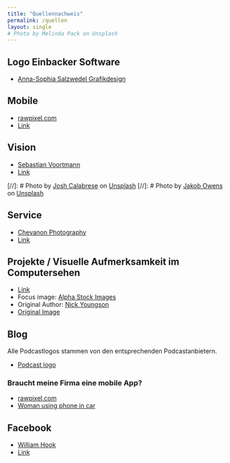 ```yaml
---
title: "Quellennachweis"
permalink: /quellen
layout: single
# Photo by Melinda Pack on Unsplash
---
```


## Logo Einbacker Software

- [Anna-Sophia Salzwedel Grafikdesign](https://www.anso-salzwedel.de)

## Mobile
- [rawpixel.com](https://www.pexels.com/de/u/rawpixel/)
- [Link](https://www.pexels.com/de/foto/arbeit-arbeiten-bart-brainstorming-541522/)

## Vision
- [Sebastian Voortmann](https://www.pexels.com/de/u/sebastian/)
- [Link](https://www.pexels.com/de/foto/draussen-fahrrad-kind-madchen-166055/)

[//]: # Photo by [Josh Calabrese](https://unsplash.com/photos/qmnpqDwla_E) on [Unsplash](https://unsplash.com/)
[//]: # Photo by [Jakob Owens](https://unsplash.com/photos/T45qqDYFpsY) on [Unsplash](https://unsplash.com/)

## Service
- [Chevanon Photography](https://www.pexels.com/de/u/chevanon/)
- [Link](https://www.pexels.com/de/foto/becher-bedienung-cafe-espresso-302898/)

## Projekte / Visuelle Aufmerksamkeit im Computersehen

- [Link](/projects/cv_attention/)
- Focus image: [Alpha Stock Images](http://alphastockimages.com/)
- Original Author: [Nick Youngson](http://www.nyphotographic.com/)
- [Original Image](http://thebluediamondgallery.com/tablet-dictionary/f/focus.html)

## Blog

Alle Podcastlogos stammen von den entsprechenden Podcastanbietern. 
- [Podcast logo](https://pixabay.com/de/podcast-beliebt-zeigt-ankündigung-2665179/)

### Braucht meine Firma eine mobile App?
- [rawpixel.com](https://unsplash.com/@rawpixel)
- [Woman using phone in car](https://unsplash.com/photos/d3Nh53dGvzE)

## Facebook
- [William Hook](https://unsplash.com/@williamtm)
- [Link](https://unsplash.com/photos/9e9PD9blAto)
